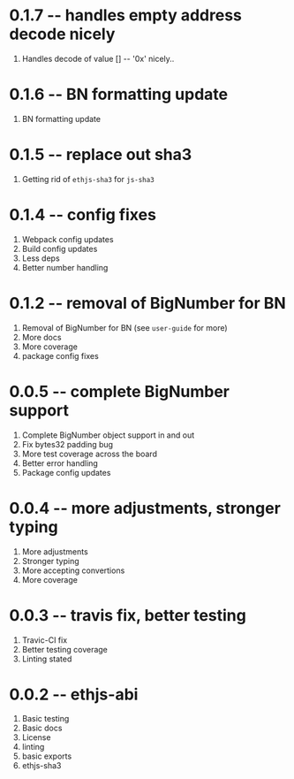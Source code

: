 # 0.1.7 -- handles empty address decode nicely

1. Handles decode of value [] -- '0x' nicely..

# 0.1.6 -- BN formatting update

1. BN formatting update

# 0.1.5 -- replace out sha3

1. Getting rid of `ethjs-sha3` for `js-sha3`

# 0.1.4 -- config fixes

1. Webpack config updates
2. Build config updates
3. Less deps
4. Better number handling

# 0.1.2 -- removal of BigNumber for BN

1. Removal of BigNumber for BN (see `user-guide` for more)
2. More docs
3. More coverage
4. package config fixes

# 0.0.5 -- complete BigNumber support

1. Complete BigNumber object support in and out
2. Fix bytes32 padding bug
3. More test coverage across the board
4. Better error handling
5. Package config updates

# 0.0.4 -- more adjustments, stronger typing

1. More adjustments
2. Stronger typing
3. More accepting convertions
4. More coverage

# 0.0.3 -- travis fix, better testing

1. Travic-CI fix
2. Better testing coverage
3. Linting stated

# 0.0.2 -- ethjs-abi

1. Basic testing
2. Basic docs
3. License
4. linting
5. basic exports
6. ethjs-sha3
